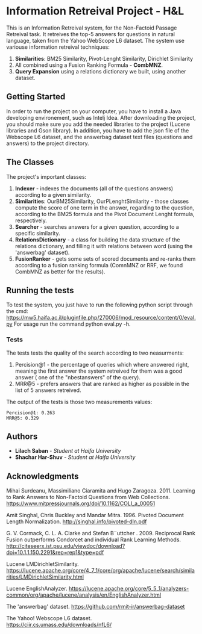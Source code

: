 # Information Retreival Project - H&L

This is an Information Retreival system, for the Non-Factoid Passage Retreival task.
It retreives the top-5 answers for questions in natural language, taken from the Yahoo WebScope L6 dataset.
The system use variouse information retreival techniques:
1. **Similarities**: BM25 Similarity, Pivot-Lenght Similarity, Dirichlet Similarity
2. All combined using a Fusion Ranking Formula - **CombMNZ**.
3. **Query Expansion** using a relations dictionary we built, using another dataset.

## Getting Started

In order to run the project on your computer, you have to install a Java developing environement, such as Intelj Idea. 
After downloading the project, you should make sure you add the needed libraries to the project (Lucene libraries and Gson library). 
In addition, you have to add the json file of the Webscope L6 dataset, and the answerbag dataset text files (questions and answers) to the project directory. 

## The Classes

The project's important classes:
1. **Indexer** - indexes the documents (all of the questions answers) according to a given similarity.
2. **Similarities**: OurBM25Similarity, OurPLenghtSimilarity - those classes compute the score of one term in the answer, regarding to the question, according to the BM25 formula and the Pivot Document Lenght formula, respectively. 
3. **Searcher** - searches answers for a given question, according to a specific similarity.
4. **RelationsDictionary** - a class for building the data structure of the relations dictionary, and filling it with relations between word (using the 'answerbag' dataset).
5. **FusionRanker** - gets some sets of scored documents and re-ranks them according to a fusion ranking formula (ComnMNZ or RRF, we found CombMNZ as better for the results).

## Running the tests

To test the system, you just have to run the following python script through the cmd: https://mw5.haifa.ac.il/pluginfile.php/270006/mod_resource/content/0/eval.py
For usage run the command python eval.py -h.

### Tests

The tests tests the quality of the search according to two neasurments: 
1. Percision@1 - the percentage of queries which where answered right, meaning the first answer the system retreived for them was a good answer (	one of the "nbestanswers" of the query).
2. MRR@5 - prefers answers that are ranked as higher as possible in the list of 5 answers retreived.

The output of the tests is those two measurements values:

```
Percision@1: 0.263
MRR@5: 0.329
```

## Authors

* **Lilach Saban** - *Student at Haifa University* 
* **Shachar Har-Shuv** - *Student at Haifa University* 

## Acknowledgments

Mihai Surdeanu, Massimiliano Ciaramita  and Hugo Zaragoza. 2011. Learning to Rank Answers to Non-Factoid Questions from Web Collections. https://www.mitpressjournals.org/doi/10.1162/COLI_a_00051

Amit Singhal, Chris Buckley and Mandar Mitra. 1996. Pivoted Document Length Normalization. http://singhal.info/pivoted-dln.pdf

G. V. Cormack, C. L. A. Clarke and Stefan B¨uttcher . 2009. Reciprocal Rank Fusion outperforms Condorcet and individual Rank Learning Methods. http://citeseerx.ist.psu.edu/viewdoc/download?doi=10.1.1.150.2291&rep=rep1&type=pdf

Lucene LMDirichletSimilarity.
https://lucene.apache.org/core/4_7_1/core/org/apache/lucene/search/similarities/LMDirichletSimilarity.html

Lucene EnglishAnalyzer.
https://lucene.apache.org/core/5_5_1/analyzers-common/org/apache/lucene/analysis/en/EnglishAnalyzer.html

The 'answerbag' dataset.
https://github.com/rmit-ir/answerbag-dataset

The Yahoo! Webscope L6 dataset.
https://ciir.cs.umass.edu/downloads/nfL6/



